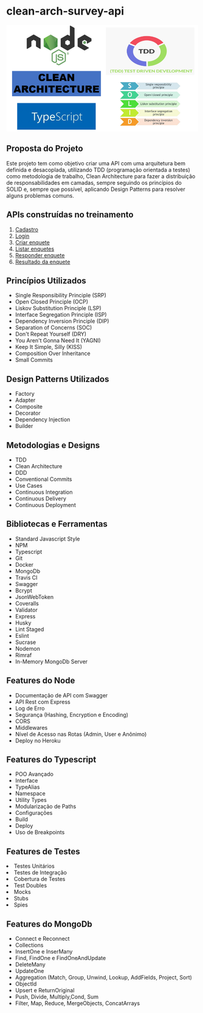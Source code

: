# clean-arch-survey-api
<p align="center">
    <img src="https://github.com/roberttorres/clean-arch-survey-api/blob/master/images/logo_api.png"> 
</a>
</p>

<h2> Proposta do Projeto </h2> 

Este projeto tem como objetivo criar uma API com uma arquitetura bem definida e desacoplada, utilizando TDD (programação orientada a testes) como metodologia de trabalho, 
Clean Architecture para fazer a distribuição de responsabilidades em camadas, sempre seguindo os princípios do SOLID e, sempre que possível, 
aplicando Design Patterns para resolver alguns problemas comuns.
<p>

<h2> APIs construídas no treinamento</h2>

1. <a href="https://github.com/roberttorres/clean-arch-survey-api/blob/master/requirements/signup.md">Cadastro</a>
2. <a href="https://github.com/roberttorres/clean-arch-survey-api/blob/master/requirements/login.md">Login</a>
3. <a href="https://github.com/roberttorres/clean-arch-survey-api/blob/master/requirements/add-survey.md">Criar enquete</a>
4. <a href="https://github.com/roberttorres/clean-arch-survey-api/blob/master/requirements/load-surveys.md">Listar enquetes</a>
5. <a href="https://github.com/roberttorres/clean-arch-survey-api/blob/master/requirements/save-survey-result.md">Responder enquete</a>
6. <a href="https://github.com/roberttorres/clean-arch-survey-api/blob/master/requirements/load-survey-result.md">Resultado da enquete</a>
 
<h2> Princípios Utilizados </h2>

<ul>
    <li>
        Single Responsibility Principle (SRP)
    </li> 
    <li>
        Open Closed Principle (OCP)
    </li> 
    <li>
        Liskov Substitution Principle (LSP)
    </li>    
    <li>
        Interface Segregation Principle (ISP)
    </li>    
    <li>
        Dependency Inversion Principle (DIP)
    </li> 
    <li>
        Separation of Concerns (SOC)
    </li> 
    <li>
       Don't Repeat Yourself (DRY)
    </li>    
    <li>
       You Aren't Gonna Need It (YAGNI)
    </li> 
     <li>
        Keep It Simple, Silly (KISS)
    </li> 
    <li>
       Composition Over Inheritance
    </li> 
     <li>
        Small Commits
    </li> 
</ul>

<h2> Design Patterns Utilizados </h2>

<ul>
    <li>
        Factory
    </li> 
    <li>
        Adapter
    </li> 
    <li>
        Composite
    </li>    
    <li>
        Decorator
    </li>    
    <li>
       Dependency Injection
    </li> 
    <li>
       Builder
    </li>    
</ul>

<h2> Metodologias e Designs </h2>

<ul>
    <li>
        TDD
    </li> 
    <li>
        Clean Architecture
    </li> 
    <li>
        DDD
    </li>    
    <li>
        Conventional Commits
    </li>    
    <li>
      Use Cases
    </li> 
    <li>
      Continuous Integration
    </li>  
    <li>
      Continuous Delivery
    </li> 
    <li>
      Continuous Deployment
    </li>      
</ul>

<h2> Bibliotecas e Ferramentas </h2>

<ul>
    <li>
      Standard Javascript Style
    </li>
    <li>
        NPM
    </li> 
    <li>
       Typescript
    </li> 
    <li>
        Git
    </li>    
    <li>
        Docker
    </li>    
    <li>
      MongoDb
    </li> 
    <li>
      Travis CI
    </li>  
    <li>
      Swagger
    </li> 
    <li>
      Bcrypt
    </li> 
    <li>
      JsonWebToken
    </li> 
    <li>
       Coveralls
    </li> 
    <li>
        Validator
    </li>    
    <li>
        Express
    </li>    
    <li>
      Husky
    </li> 
    <li>
     Lint Staged
    </li>  
    <li>
      Eslint
    </li> 
    <li>
      Sucrase
    </li> 
     <li>
      Nodemon
    </li> 
    <li>
      Rimraf
    </li> 
    <li>
     In-Memory MongoDb Server
    </li>  
</ul>

<h2> Features do Node </h2>

<ul>
    <li>
     Documentação de API com Swagger
    </li>
    <li>
        API Rest com Express
    </li> 
    <li>
       Log de Erro
    </li> 
    <li>
       Segurança (Hashing, Encryption e Encoding)
    </li>    
    <li>
        CORS
    </li>    
    <li>
      Middlewares
    </li> 
    <li>
      Nível de Acesso nas Rotas (Admin, User e Anônimo)
    </li>  
    <li>
      Deploy no Heroku
    </li> 
</ul>    

<h2> Features do Typescript </h2>

<ul>
    <li>
     POO Avançado
    </li>
    <li>
        Interface
    </li> 
    <li>
       TypeAlias
    </li> 
    <li>
       Namespace
    </li>    
    <li>
       Utility Types
    </li>    
    <li>
      Modularização de Paths
    </li> 
    <li>
      Configurações
    </li>  
    <li>
      Build
    </li> 
    <li>
      Deploy
    </li>  
    <li>
      Uso de Breakpoints
    </li> 
</ul>   

<h2> Features de Testes </h2

<ul>
    <li>
     Testes Unitários
    </li>
    <li>
        Testes de Integração 
    </li> 
    <li>
       Cobertura de Testes
    </li> 
    <li>
       Test Doubles
    </li>    
    <li>
       Mocks
    </li>    
    <li>
      Stubs
    </li> 
    <li>
      Spies
    </li>      
</ul> 

<h2> Features do MongoDb </h2>

<ul>
    <li>
     Connect e Reconnect
    </li>
    <li>
       Collections
    </li> 
    <li>
      InsertOne e InserMany
    </li> 
    <li>
       Find, FindOne e FindOneAndUpdate
    </li>    
    <li>
       DeleteMany
    </li>    
    <li>
      UpdateOne
    </li> 
    <li>
      Aggregation (Match, Group, Unwind, Lookup, AddFields, Project, Sort)
    </li> 
    <li>
      ObjectId
    </li>
    <li>
      Upsert e ReturnOriginal
    </li>
    <li>
      Push, Divide, Multiply,Cond, Sum
    </li>
    <li>
      Filter, Map, Reduce, MergeObjects, ConcatArrays
    </li>
</ul> 
